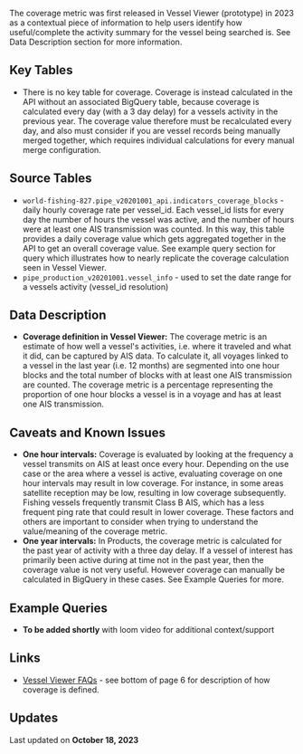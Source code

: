 The coverage metric was first released in Vessel Viewer (prototype) in 2023 as a contextual piece of information to help users identify how useful/complete the activity summary for the vessel being searched is. See Data Description section for more information. 


## Key Tables

+ There is no key table for coverage. Coverage is instead calculated in the API without an associated BigQuery table, because coverage is calculated every day (with a 3 day delay) for a vessels activity in the previous year. The coverage value therefore must be recalculated every day, and also must consider if you are vessel records being manually merged together, which requires individual calculations for every manual merge configuration. 

## Source Tables

+ `world-fishing-827.pipe_v20201001_api.indicators_coverage_blocks` - daily hourly coverage rate per vessel_id. Each vessel_id lists for every day the number of hours the vessel was active, and the number of hours were at least one AIS transmission was counted. In this way, this table provides a daily coverage value which gets aggregated together in the API to get an overall coverage value. See example query section for query which illustrates how to nearly replicate the coverage calculation seen in Vessel Viewer. 
+ `pipe_production_v20201001.vessel_info` - used to set the date range for a vessels activity (vessel_id resolution)

## Data Description

+ **Coverage definition in Vessel Viewer:** The coverage metric is an estimate of how well a vessel's activities, i.e. where it traveled and what it did, can be captured by AIS data. To calculate it, all voyages linked to a vessel in the last year (i.e. 12 months) are segmented into one hour blocks and the total number of blocks with at least one AIS transmission are counted. The coverage metric is a percentage representing the proportion of one hour blocks a vessel is in a voyage and has at least one AIS transmission.


## Caveats and Known Issues

+ **One hour intervals:** Coverage is evaluated by looking at the frequency a vessel transmits on AIS at least once every hour. Depending on the use case or the area where a vessel is active, evaluating coverage on one hour intervals may result in low coverage. For instance, in some areas satellite reception may be low, resulting in low coverage subsequently. Fishing vessels frequently transmit Class B AIS, which has a less frequent ping rate that could result in lower coverage. These factors and others are important to consider when trying to understand the value/meaning of the coverage metric. 
+ **One year intervals:** In Products, the coverage metric is calculated for the past year of activity with a three day delay. If a vessel of interest has primarily been active during at time not in the past year, then the coverage value is not very useful. However coverage can manually be calculated in BigQuery in these cases. See Example Queries for more.   

## Example Queries

+ **To be added shortly** with loom video for additional context/support

## Links

+ [Vessel Viewer FAQs](https://drive.google.com/file/d/1Z3WAgFrsibAUjtrapMnvs8m9ZrDXp-8T/view?pli=1) - see bottom of page 6 for description of how coverage is defined. 

## Updates
Last updated on **October 18, 2023**
